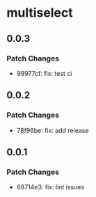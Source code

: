 # multiselect

## 0.0.3

### Patch Changes

- 99977cf: fix: test ci

## 0.0.2

### Patch Changes

- 78f96be: fix: add release

## 0.0.1

### Patch Changes

- 68714e3: fix: lint issues
